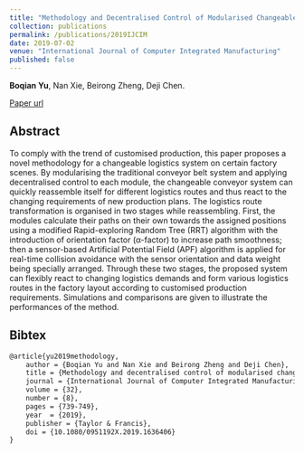 ```yaml
---
title: "Methodology and Decentralised Control of Modularised Changeable Conveyor Logistics System"
collection: publications
permalink: /publications/2019IJCIM
date: 2019-07-02
venue: "International Journal of Computer Integrated Manufacturing"
published: false
---
```


**Boqian Yu**, Nan Xie, Beirong Zheng, Deji Chen.

[Paper url](https://doi.org/10.1080/0951192X.2019.1636406)

## Abstract

To comply with the trend of customised production, this paper proposes a novel methodology for a changeable logistics system on certain factory scenes. By modularising the traditional conveyor belt system and applying decentralised control to each module, the changeable conveyor system can quickly reassemble itself for different logistics routes and thus react to the changing requirements of new production plans. The logistics route transformation is organised in two stages while reassembling. First, the modules calculate their paths on their own towards the assigned positions using a modified Rapid-exploring Random Tree (RRT) algorithm with the introduction of orientation factor (α-factor) to increase path smoothness; then a sensor-based Artificial Potential Field (APF) algorithm is applied for real-time collision avoidance with the sensor orientation and data weight being specially arranged. Through these two stages, the proposed system can flexibly react to changing logistics demands and form various logistics routes in the factory layout according to customised production requirements. Simulations and comparisons are given to illustrate the performances of the method.

## Bibtex
```latex
@article{yu2019methodology,
	author = {Boqian Yu and Nan Xie and Beirong Zheng and Deji Chen},
	title = {Methodology and decentralised control of modularised changeable conveyor logistics system},
	journal = {International Journal of Computer Integrated Manufacturing},
	volume = {32},
	number = {8},
	pages = {739-749},
	year  = {2019},
	publisher = {Taylor & Francis},
	doi = {10.1080/0951192X.2019.1636406}
}
```
